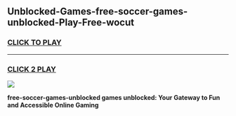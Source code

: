 
## Unblocked-Games-free-soccer-games-unblocked-Play-Free-wocut
<h3>
<a href="https://premium76.site?title=free-soccer-games-unblocked&ref=20A">CLICK TO PLAY</a></h3>
<hr>

<h3>
<a href="https://premium76.site?title=free-soccer-games-unblocked&ref=20A">CLICK 2 PLAY</a>
  
</h3>

<a href="https://premium76.site?title=free-soccer-games-unblocked&ref=20A"><img src="https://clearcache.store/games.png"></a>


**free-soccer-games-unblocked games unblocked: Your Gateway to Fun and Accessible Online Gaming**

